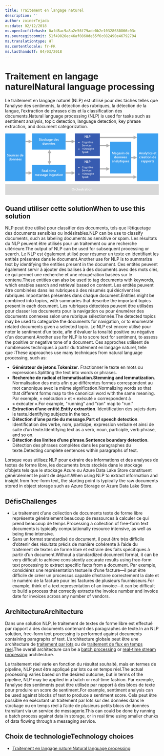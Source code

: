 ```yaml
---
title: Traitement en langage naturel
description: ''
author: zoinerTejada
ms:date: 02/12/2018
ms.openlocfilehash: 0afd8ac9a8a2e56f79ade0b2e10328630866c03c
ms.sourcegitcommit: 51f49026ec46af0860de55f6c082490e46792794
ms.translationtype: HT
ms.contentlocale: fr-FR
ms.lasthandoff: 04/03/2018
---
```

# <a name="natural-language-processing"></a><span data-ttu-id="811ca-102">Traitement en langage naturel</span><span class="sxs-lookup"><span data-stu-id="811ca-102">Natural language processing</span></span>

<span data-ttu-id="811ca-103">Le traitement en langage naturel (NLP) est utilisé pour des tâches telles que l’analyse des sentiments, la détection des rubriques, la détection de la langue, l’extraction de phrases clés et la classification des documents.</span><span class="sxs-lookup"><span data-stu-id="811ca-103">Natural language processing (NLP) is used for tasks such as sentiment analysis, topic detection, language detection, key phrase extraction, and document categorization.</span></span>

![](./images/nlp-pipeline.png)

## <a name="when-to-use-this-solution"></a><span data-ttu-id="811ca-104">Quand utiliser cette solution</span><span class="sxs-lookup"><span data-stu-id="811ca-104">When to use this solution</span></span>

<span data-ttu-id="811ca-105">NLP peut être utilisé pour classifier des documents, tels que l’étiquetage des documents sensibles ou indésirables.</span><span class="sxs-lookup"><span data-stu-id="811ca-105">NLP can be use to classify documents, such as labeling documents as sensitive or spam.</span></span> <span data-ttu-id="811ca-106">Les résultats du NLP peuvent être utilisés pour un traitement ou une recherche ultérieure.</span><span class="sxs-lookup"><span data-stu-id="811ca-106">The output of NLP can be used for subsequent processing or search.</span></span> <span data-ttu-id="811ca-107">Le NLP est également utilisé pour résumer un texte en identifiant les entités présentes dans le document.</span><span class="sxs-lookup"><span data-stu-id="811ca-107">Another use for NLP is to summarize text by identifying the entities present in the document.</span></span> <span data-ttu-id="811ca-108">Ces entités peuvent également servir à ajouter des balises à des documents avec des mots clés, ce qui permet une recherche et une récupération basées sur le contenu.</span><span class="sxs-lookup"><span data-stu-id="811ca-108">These entities can also be used to tag documents with keywords, which enables search and retrieval based on content.</span></span> <span data-ttu-id="811ca-109">Les entités peuvent être combinées dans les rubriques à des résumés qui décrivent les rubriques importantes présentes dans chaque document.</span><span class="sxs-lookup"><span data-stu-id="811ca-109">Entities might be combined into topics, with summaries that describe the important topics present in each document.</span></span> <span data-ttu-id="811ca-110">Les rubriques détectées peuvent être utilisées pour classer les documents pour la navigation ou pour énumérer des documents connexes selon une rubrique sélectionnée.</span><span class="sxs-lookup"><span data-stu-id="811ca-110">The detected topics may be used to categorize the documents for navigation, or to enumerate related documents given a selected topic.</span></span> <span data-ttu-id="811ca-111">Le NLP est encore utilisé pour noter le sentiment d’un texte, afin d’évaluer la tonalité positive ou négative d’un document.</span><span class="sxs-lookup"><span data-stu-id="811ca-111">Another use for NLP is to score text for sentiment, to assess the positive or negative tone of a document.</span></span> <span data-ttu-id="811ca-112">Ces approches utilisent de nombreuses techniques à partir du traitement en langage naturel, telle que :</span><span class="sxs-lookup"><span data-stu-id="811ca-112">These approaches use many techniques from natural language processing, such as:</span></span> 

- <span data-ttu-id="811ca-113">**Générateur de jetons**.</span><span class="sxs-lookup"><span data-stu-id="811ca-113">**Tokenizer**.</span></span> <span data-ttu-id="811ca-114">Fractionner le texte en mots ou expressions.</span><span class="sxs-lookup"><span data-stu-id="811ca-114">Splitting the text into words or phrases.</span></span>
- <span data-ttu-id="811ca-115">**Recherche de radical et lemmatisation**.</span><span class="sxs-lookup"><span data-stu-id="811ca-115">**Stemming and lemmatization**.</span></span> <span data-ttu-id="811ca-116">Normalisation des mots afin que différentes formes correspondent au mot canonique avec la même signification.</span><span class="sxs-lookup"><span data-stu-id="811ca-116">Normalizing words so that that different forms map to the canonical word with the same meaning.</span></span> <span data-ttu-id="811ca-117">Par exemple, « exécution » et « exécuté » correspondent à « exécuter ».</span><span class="sxs-lookup"><span data-stu-id="811ca-117">For example, "running" and "ran" map to "run."</span></span> 
- <span data-ttu-id="811ca-118">**Extraction d’une entité**.</span><span class="sxs-lookup"><span data-stu-id="811ca-118">**Entity extraction**.</span></span> <span data-ttu-id="811ca-119">Identification des sujets dans le texte.</span><span class="sxs-lookup"><span data-stu-id="811ca-119">Identifying subjects in the text.</span></span>
- <span data-ttu-id="811ca-120">**Détection d’une partie du message**.</span><span class="sxs-lookup"><span data-stu-id="811ca-120">**Part of speech detection**.</span></span> <span data-ttu-id="811ca-121">Identification des verbe, nom, participe, expression verbale et ainsi de suite d’un texte.</span><span class="sxs-lookup"><span data-stu-id="811ca-121">Identifying text as a verb, noun, participle, verb phrase, and so on.</span></span>
- <span data-ttu-id="811ca-122">**Détection des limites d’une phrase**.</span><span class="sxs-lookup"><span data-stu-id="811ca-122">**Sentence boundary detection**.</span></span> <span data-ttu-id="811ca-123">Détection des phrases complètes dans les paragraphes du texte.</span><span class="sxs-lookup"><span data-stu-id="811ca-123">Detecting complete sentences within paragraphs of text.</span></span>

<span data-ttu-id="811ca-124">Lorsque vous utilisez NLP pour extraire des informations et des analyses de textes de forme libre, les documents bruts stockés dans le stockage d’objets tels que le stockage Azure ou Azure Data Lake Store constituent généralement le point de départ.</span><span class="sxs-lookup"><span data-stu-id="811ca-124">When using NLP to extract information and insight from free-form text, the starting point is typically the raw documents stored in object storage such as Azure Storage or Azure Data Lake Store.</span></span> 

## <a name="challenges"></a><span data-ttu-id="811ca-125">Défis</span><span class="sxs-lookup"><span data-stu-id="811ca-125">Challenges</span></span>

- <span data-ttu-id="811ca-126">Le traitement d’une collection de documents texte de forme libre représente généralement beaucoup de ressources à calculer ce qui prend beaucoup de temps.</span><span class="sxs-lookup"><span data-stu-id="811ca-126">Processing a collection of free-form text documents is typically computationally resource intensive, as well as being time intensive.</span></span>
- <span data-ttu-id="811ca-127">Sans un format standardisé de document, il peut être très difficile d’obtenir des résultats précis de manière cohérente à l’aide du traitement de textes de forme libre et extraire des faits spécifiques à partir d’un document.</span><span class="sxs-lookup"><span data-stu-id="811ca-127">Without a standardized document format, it can be very difficult to achieve consistently accurate results using free-form text processing to extract specific facts from a document.</span></span> <span data-ttu-id="811ca-128">Par exemple, considérez une représentation textuelle d’une facture&mdash;il peut être difficile de créer un processus capable d’extraire correctement la date et le numéro de la facture pour les factures de plusieurs fournisseurs.</span><span class="sxs-lookup"><span data-stu-id="811ca-128">For example, think of a text representation of an invoice&mdash;it can be difficult to build a process that correctly extracts the invoice number and invoice date for invoices across any number of vendors.</span></span>

## <a name="architecture"></a><span data-ttu-id="811ca-129">Architecture</span><span class="sxs-lookup"><span data-stu-id="811ca-129">Architecture</span></span>

<span data-ttu-id="811ca-130">Dans une solution NLP, le traitement de textes de forme libre est effectué par rapport à des documents contenant des paragraphes de texte.</span><span class="sxs-lookup"><span data-stu-id="811ca-130">In an NLP solution, free-form text processing is performed against documents containing paragraphs of text.</span></span> <span data-ttu-id="811ca-131">L’architecture globale peut être une architecture de [traitement par lots](../big-data/batch-processing.md) ou de [traitement de flux en temps réel](../big-data/real-time-processing.md).</span><span class="sxs-lookup"><span data-stu-id="811ca-131">The overall architecture can be a [batch processing](../big-data/batch-processing.md) or [real-time stream processing](../big-data/real-time-processing.md) architecture.</span></span>

<span data-ttu-id="811ca-132">Le traitement réel varie en fonction du résultat souhaité, mais en termes de pipeline, NLP peut être appliqué par lots ou en temps réel.</span><span class="sxs-lookup"><span data-stu-id="811ca-132">The actual processing varies based on the desired outcome, but in terms of the pipeline, NLP may be applied in a batch or real-time fashion.</span></span> <span data-ttu-id="811ca-133">Par exemple, l’analyse des sentiments peut être utilisée par rapport à des blocs de texte pour produire un score de sentiment.</span><span class="sxs-lookup"><span data-stu-id="811ca-133">For example, sentiment analysis can be used against blocks of text to produce a sentiment score.</span></span> <span data-ttu-id="811ca-134">Cela peut être possible en exécutant un traitement par lots sur des données dans le stockage ou en temps réel à l’aide de plusieurs petits blocs de données transitant via un service de messagerie.</span><span class="sxs-lookup"><span data-stu-id="811ca-134">This can could be done by running a batch process against data in storage, or in real time using smaller chunks of data flowing through a messaging service.</span></span>

## <a name="technology-choices"></a><span data-ttu-id="811ca-135">Choix de technologie</span><span class="sxs-lookup"><span data-stu-id="811ca-135">Technology choices</span></span>

- [<span data-ttu-id="811ca-136">Traitement en langage naturel</span><span class="sxs-lookup"><span data-stu-id="811ca-136">Natural language processing</span></span>](../technology-choices/natural-language-processing.md)